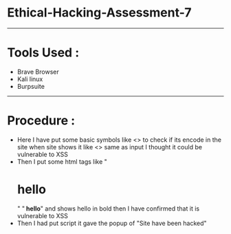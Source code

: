 # Ethical-Hacking-Assessment-7
---
# Tools Used :
- Brave Browser
- Kali linux
- Burpsuite
---
# Procedure :
- Here I have put some basic symbols like <> to check if its encode in the site when site shows it like <> same as input I thought it could be vulnerable to XSS
- Then I put some html tags like "<h1> hello </h1>"  "<b> hello</b>" and shows hello in bold then I have confirmed that it is vulnerable to XSS
- Then I had put script <script>alert('site have been hacked')</script> it gave the popup of "Site have been hacked"
